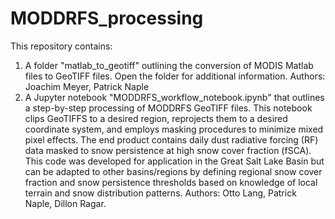 # MODDRFS_processing
This repository contains: 
1) A folder "matlab_to_geotiff" outlining the conversion of MODIS Matlab files to GeoTIFF files. Open the folder for additional information. Authors: Joachim Meyer, Patrick Naple 
2) A Jupyter notebook "MODDRFS_workflow_notebook.ipynb" that outlines a step-by-step processing of MODDRFS GeoTIFF files. This notebook clips GeoTIFFS to a desired region, reprojects them to a desired coordinate system, and employs masking procedures to minimize mixed pixel effects. The end product contains daily dust radiative forcing (RF) data masked to snow persistence at high snow cover fraction (fSCA). This code was developed for application in the Great Salt Lake Basin but can be adapted to other basins/regions by defining regional snow cover fraction and snow persistence thresholds based on knowledge of local terrain and snow distribution patterns. Authors: Otto Lang, Patrick Naple, Dillon Ragar.
